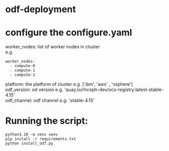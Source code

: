 # odf-deployment

# configure the configure.yaml 

worker_nodes: list of worker nodes in cluster   
e.g.
```
worker_nodes:
  - compute-0
  - compute-1
  - compute-2
``` 
platform: the platform of cluster e.g. ['ibm', 'aws' , 'vsphere']   
odf_version: od version e.g. 'quay.io/rhceph-dev/ocs-registry:latest-stable-4.15'  
odf_channel: odf channel e.g. 'stable-4.15' 

# Running the script:
```
python3.10 -m venv venv
pip install -r requirements.txt
python install_odf.py
```
